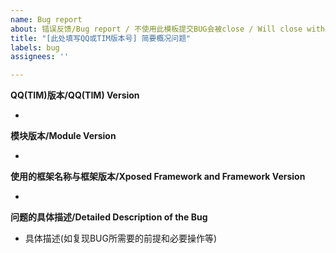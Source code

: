 ```yaml
---
name: Bug report
about: 错误反馈/Bug report / 不使用此模板提交BUG会被close / Will close without this template to report a Bug
title: "[此处填写QQ或TIM版本号] 简要概况问题"
labels: bug
assignees: ''

---
```


**QQ(TIM)版本/QQ(TIM) Version**

* 

**模块版本/Module Version**

* 

**使用的框架名称与框架版本/Xposed Framework and Framework Version**

* 

**问题的具体描述/Detailed Description of the Bug**

*  具体描述(如复现BUG所需要的前提和必要操作等)
